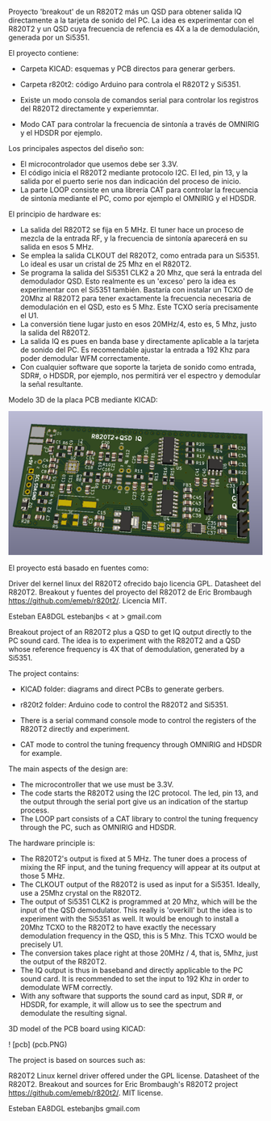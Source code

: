 Proyecto 'breakout' de un R820T2 más un QSD para obtener salida IQ directamente a la tarjeta de sonido del PC. La idea es experimentar con el R820T2 y un QSD cuya frecuencia de refencia es 4X a la de demodulación, generada por un Si5351. 

El proyecto contiene:

- Carpeta KICAD: esquemas y PCB directos para generar gerbers.

- Carpeta r820t2: código Arduino para controla el R820T2 y Si5351.

+ Existe un modo consola de comandos serial para controlar los registros del R820T2 directamente y experiemntar.

+ Modo CAT para controlar la frecuencia de sintonía a través de OMNIRIG y el HDSDR por ejemplo.

Los principales aspectos del diseño son:

- El microcontrolador que usemos debe ser 3.3V. 
- El código inicia el R820T2 mediante protocolo I2C. El led, pin 13, y la salida por el puerto serie nos dan indicación del proceso de inicio.
- La parte LOOP consiste en una librería CAT para controlar la frecuencia de sintonía mediante el PC, como por ejemplo el OMNIRIG y el HDSDR.

El principio de hardware es:

- La salida del R820T2 se fija en 5 MHz. El tuner hace un proceso de mezcla de la entrada RF, y la frecuencia de sintonía aparecerá en su salida en esos 5 MHz.
- Se emplea la salida CLKOUT del R820T2, como entrada para un Si5351. Lo ideal es usar un cristal de 25 Mhz en el R820T2.
- Se programa la salida del Si5351 CLK2 a 20 Mhz, que será la entrada del demodulador QSD. Esto realmente es un 'exceso' pero la idea es experimentar con el Si5351 también. Bastaría con instalar un TCXO de 20Mhz al R820T2 para tener exactamente la frecuencia necesaria de demodulación en el QSD, esto es 5 Mhz. Este TCXO sería precisamente el U1. 
- La conversión tiene lugar justo en esos 20MHz/4, esto es, 5 Mhz, justo la salida del R820T2.
- La salida IQ es pues en banda base y directamente aplicable a la tarjeta de sonido del PC. Es recomendable ajustar la entrada a 192 Khz para poder demodular WFM correctamente.
- Con cualquier software que soporte la tarjeta de sonido como entrada, SDR#, o HDSDR, por ejemplo, nos permitirá ver el espectro y demodular la señal resultante.

Modelo 3D de la placa PCB mediante KICAD:

![pcb](pcb.PNG)

El proyecto está basado en fuentes como:

Driver del kernel linux del R820T2 ofrecido bajo licencia GPL.
Datasheet del R820T2.
Breakout y fuentes del proyecto del R820T2 de Eric Brombaugh https://github.com/emeb/r820t2/. Licencia MIT.

Esteban EA8DGL estebanjbs < at > gmail.com


Breakout project of an R820T2 plus a QSD to get IQ output directly to the PC sound card. The idea is to experiment with the R820T2 and a QSD whose reference frequency is 4X that of demodulation, generated by a Si5351.

The project contains:

- KICAD folder: diagrams and direct PCBs to generate gerbers.

- r820t2 folder: Arduino code to control the R820T2 and Si5351.

+ There is a serial command console mode to control the registers of the R820T2 directly and experiment.

+ CAT mode to control the tuning frequency through OMNIRIG and HDSDR for example.

The main aspects of the design are:

- The microcontroller that we use must be 3.3V.
- The code starts the R820T2 using the I2C protocol. The led, pin 13, and the output through the serial port give us an indication of the startup process.
- The LOOP part consists of a CAT library to control the tuning frequency through the PC, such as OMNIRIG and HDSDR.

The hardware principle is:

- The R820T2's output is fixed at 5 MHz. The tuner does a process of mixing the RF input, and the tuning frequency will appear at its output at those 5 MHz.
- The CLKOUT output of the R820T2 is used as input for a Si5351. Ideally, use a 25Mhz crystal on the R820T2.
- The output of Si5351 CLK2 is programmed at 20 Mhz, which will be the input of the QSD demodulator. This really is 'overkill' but the idea is to experiment with the Si5351 as well. It would be enough to install a 20Mhz TCXO to the R820T2 to have exactly the necessary demodulation frequency in the QSD, this is 5 Mhz. This TCXO would be precisely U1.
- The conversion takes place right at those 20MHz / 4, that is, 5Mhz, just the output of the R820T2.
- The IQ output is thus in baseband and directly applicable to the PC sound card. It is recommended to set the input to 192 Khz in order to demodulate WFM correctly.
- With any software that supports the sound card as input, SDR #, or HDSDR, for example, it will allow us to see the spectrum and demodulate the resulting signal.

3D model of the PCB board using KICAD:

! [pcb] (pcb.PNG)

The project is based on sources such as:

R820T2 Linux kernel driver offered under the GPL license.
Datasheet of the R820T2.
Breakout and sources for Eric Brombaugh's R820T2 project https://github.com/emeb/r820t2/. MIT license.

Esteban EA8DGL estebanjbs <at> gmail.com

